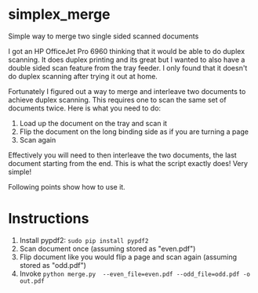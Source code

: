 # simplex_merge
Simple way to merge two single sided scanned documents

I got an HP OfficeJet Pro 6960 thinking that it would be able to do duplex scanning. It does duplex printing and its great but I wanted to also have a double sided scan feature from the tray feeder. I only found that it doesn't do duplex scanning after trying it out at home.

Fortunately I figured out a way to merge and interleave two documents to achieve duplex scanning. This requires one to scan the same set of documents twice. Here is what you need to do:

1) Load up the document on the tray and scan it
2) Flip the document on the long binding side as if you are turning a page
3) Scan again

Effectively you will need to then interleave the two documents, the last document starting from the end. This is what the script exactly does! Very simple!

Following points show how to use it.

# Instructions

1. Install pypdf2: ```sudo pip install pypdf2```
2. Scan document once (assuming stored as "even.pdf")
3. Flip document like you would flip a page and scan again (assuming stored as "odd.pdf")
4. Invoke ```python merge.py  --even_file=even.pdf --odd_file=odd.pdf -o out.pdf```

